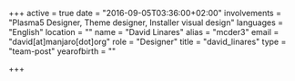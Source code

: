 +++
active = true
date = "2016-09-05T03:36:00+02:00"
involvements = "Plasma5 Designer, Theme designer, Installer visual design"
languages = "English"
location = ""
name = "David Linares"
alias = "mcder3"
email = "david[at]manjaro[dot]org"
role = "Designer"
title = "david_linares"
type = "team-post"
yearofbirth = ""

+++

